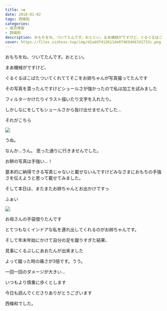 ```yaml
---
title: ◽︎▪︎
date: 2018-01-02
tags: 西條和
categories: 
- 成员博客
- 西條和
description: おもちをね、ついてたんです。おととい。まあ機械がですけど、ぐるぐるぼこばたついてくれててそこをお姉ちゃんが写真撮ってたんですその写真を貰ったんですけどシュールさが強...
cover: https://files.zzzhxxx.top/img/d2addf412611de07403d467d1733c.png 
---
```







おもちをね、ついてたんです。おととい。


まあ機械がですけど、


ぐるぐるぼこばたついてくれててそこをお姉ちゃんが写真撮ってたんです




その写真を貰ったんですけどシュールさが強かったので私は加工を試みました




フィルターかけたりイラスト描いたり文字を入れたり。




しかしなにをしてもシュールさから抜け出せませんでした…




それがこちら



![](https://files.zzzhxxx.top/img/d2addf412611de07403d467d1733c.png)







うぬ。




なんか…うん。
思った通りに行きませんでした。



お餅の写真は手強い…！



基本的に納得できる写真じゃないと載せないんですけどみなさまにおもちの手強さを伝えようと思って載せてみました。



そして本日は、またまたお姉ちゃんとお出かけですっ









ふぁい


![](https://files.zzzhxxx.top/img/d2addf412611de07403d467d1733c-01.jpg)








お母さんの手袋借りたんです



とてつもなくインドアな私を連れ出してくれるのがお姉ちゃんです。







そして年末年始にかけて自分の足を蹴りすぎた結果、


見事にくるぶしにあおたんが出来ました



よって蹴った時の痛さが3倍です。うう。





一回一回のダメージが大きい…


いつもより慎重に歩くとします





今日も読んでくださりありがとうございます




西條和でした。


